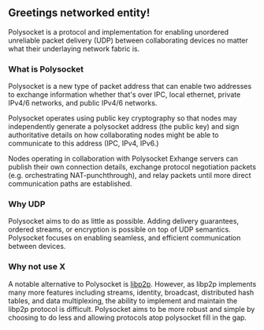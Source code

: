 ## Greetings networked entity!

Polysocket is a protocol and implementation for enabling unordered unreliable packet delivery (UDP) between collaborating devices no matter what their underlaying network fabric is.

### What is Polysocket

Polysocket is a new type of packet address that can enable two addresses to exchange information whether that's over IPC, local ethernet, private IPv4/6 networks, and public IPv4/6 networks.

Polysocket operates using public key cryptography so that nodes may independently generate a polysocket address (the public key) and sign authoritative details on how collaborating nodes might be able to communicate to this address (IPC, IPv4, IPv6.)

Nodes operating in collaboration with Polysocket Exhange servers can publish their own connection details, exchange protocol negotiation packets (e.g. orchestrating NAT-punchthrough), and relay packets until more direct communication paths are established.

### Why UDP

Polysocket aims to do as little as possible. Adding delivery guarantees, ordered streams, or encryption is possible on top of UDP semantics. Polysocket focuses on enabling seamless, and efficient communication between devices.

### Why not use X

A notable alternative to Polysocket is [libp2p](https://libp2p.io/). However, as libp2p implements many more features including streams, identity, broadcast, distributed hash tables, and data multiplexing, the ability to implement and maintain the libp2p protocol is difficult. Polysocket aims to be more robust and simple by choosing to do less and allowing protocols atop polysocket fill in the gap.
